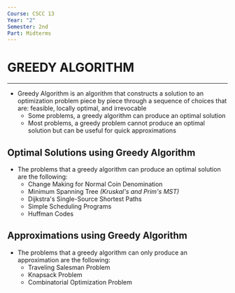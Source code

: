 ```yaml
---
Course: CSCC 13
Year: "2"
Semester: 2nd
Part: Midterms
---
```

# GREEDY ALGORITHM
---
- Greedy Algorithm is an algorithm that constructs a solution to an optimization problem piece by piece through a sequence of choices that are: feasible, locally optimal, and irrevocable
	- Some problems, a greedy algorithm can produce an optimal solution
	- Most problems, a greedy problem cannot produce an optimal solution but can be useful for quick approximations
## Optimal Solutions using Greedy Algorithm
- The problems that a greedy algorithm can produce an optimal solution are the following:
	- Change Making for Normal Coin Denomination
	- Minimum Spanning Tree *(Kruskal's and Prim's MST)*
	- Dijkstra's Single-Source Shortest Paths
	- Simple Scheduling Programs
	- Huffman Codes
## Approximations using Greedy Algorithm
- The problems that a greedy algorithm can only produce an approximation are the following:
	- Traveling Salesman Problem
	- Knapsack Problem
	- Combinatorial Optimization Problem